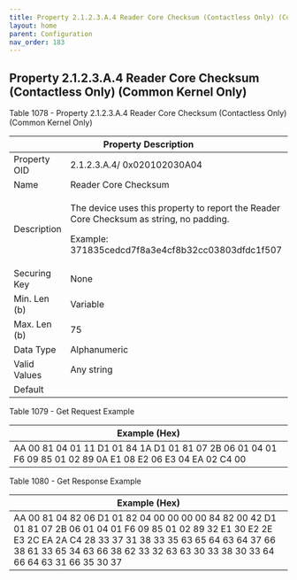 ```yaml
---
title: Property 2.1.2.3.A.4 Reader Core Checksum (Contactless Only) (Common Kernel Only)
layout: home
parent: Configuration
nav_order: 183
---
```


## Property 2.1.2.3.A.4 Reader Core Checksum (Contactless Only) (Common Kernel Only)

Table 1078 - Property 2.1.2.3.A.4 Reader Core Checksum (Contactless
Only) (Common Kernel Only)

<table>
<colgroup>
<col style="width: 14%" />
<col style="width: 85%" />
</colgroup>
<thead>
<tr>
<th colspan="2">Property Description</th>
</tr>
</thead>
<tbody>
<tr>
<td>Property OID</td>
<td>2.1.2.3.A.4/ 0x020102030A04</td>
</tr>
<tr>
<td>Name</td>
<td>Reader Core Checksum</td>
</tr>
<tr>
<td>Description</td>
<td><p>The device uses this property to report the Reader Core Checksum
as string, no padding.</p>
<p>Example: 371835cedcd7f8a3e4cf8b32cc03803dfdc1f507</p></td>
</tr>
<tr>
<td>Securing Key</td>
<td>None</td>
</tr>
<tr>
<td>Min. Len (b)</td>
<td>Variable</td>
</tr>
<tr>
<td>Max. Len (b)</td>
<td>75</td>
</tr>
<tr>
<td>Data Type</td>
<td>Alphanumeric</td>
</tr>
<tr>
<td>Valid Values</td>
<td>Any string</td>
</tr>
<tr>
<td>Default</td>
<td></td>
</tr>
</tbody>
</table>

Table 1079 - Get Request Example

| Example (Hex) |
|----|
| AA 00 81 04 01 11 D1 01 84 1A D1 01 81 07 2B 06 01 04 01 F6 09 85 01 02 89 0A E1 08 E2 06 E3 04 EA 02 C4 00 |

Table 1080 - Get Response Example

| Example (Hex) |
|----|
| AA 00 81 04 82 06 D1 01 82 04 00 00 00 00 84 82 00 42 D1 01 81 07 2B 06 01 04 01 F6 09 85 01 02 89 32 E1 30 E2 2E E3 2C EA 2A C4 28 33 37 31 38 33 35 63 65 64 63 64 37 66 38 61 33 65 34 63 66 38 62 33 32 63 63 30 33 38 30 33 64 66 64 63 31 66 35 30 37 |

##
